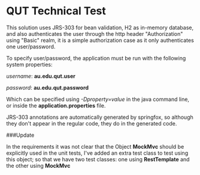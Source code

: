 # QUT Technical Test

This solution uses JRS-303 for bean validation, H2 as in-memory database,
and also authenticates the user through the http header "Authorization"
using "Basic" realm, it is a simple authorization
case as it only authenticates one user/password.

To specify user/password, the application must be run with the following system properties:

_username_: __au.edu.qut.user__

_password_: __au.edu.qut.password__ 

Which can be specified using _-Dproperty=value_ in the java command line, or inside
the __application.properties__ file.

JRS-303 annotations are automatically generated by springfox, so although they don't
appear in the regular code, they do in the generated code.

###Update

In the requirements it was not clear that the Object __MockMvc__ should be explicitly
used in the unit tests, I've added an extra test class to test using this object; so
that we have two test classes: one using __RestTemplate__ and the other using __MockMvc__

